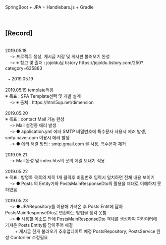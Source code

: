 SpringBoot + JPA + Handlebars.js + Gradle<br>
<br>
<br>
<h2>[Record]</h2>
<br>
2019.05.18 <br>
&nbsp;&nbsp;&nbsp;&nbsp;-> 프로젝트 생성, 게시글 저장 및 게시판 불러오기 완성<br>
&nbsp;&nbsp;&nbsp;&nbsp;-> ※ 참고 및 출처 : jojoldu님 tistory  https://jojoldu.tistory.com/250?category=635883<br>
 <br> 
&nbsp;&nbsp;~ 2019.05.19<br>
<br>
2019.05.19 template적용 <br>
※ 목표 : SPA Template선택 및 개발 설계<br>
&nbsp;&nbsp;&nbsp;&nbsp;-> ※ 출처 : https://html5up.net/dimension<br>
<br>
2019.05.20<br>
※ 목표 : contact Mail 기능 완성<br>
&nbsp;&nbsp;&nbsp;&nbsp;-> Mail 설정중 에러 발생 <br>
&nbsp;&nbsp;&nbsp;&nbsp;-> ● application.yml 에서 SMTP 비밀번호에 특수문자 사용시 에러 발생, smtp.naver.com 이용시 에러 발생<br>
&nbsp;&nbsp;&nbsp;&nbsp;-> ● 에러 해결 방법 : smtp.gmail.com 을 사용, 특수문자 제거<br>
<br>    
2019.05.21 <br>
&nbsp;&nbsp;&nbsp;&nbsp;-> Mail 완성 및 index.hbs의 문의 메일 보내기 적용<br>
<br>    
2019.05.22<br>
※ 목표 : 방명록 목록의 제목 1개 클릭후 비밀번호 입력시 일치하면 전체 내용 보이기<br> 
&nbsp;&nbsp;&nbsp;&nbsp;-> ● Posts 의 Entity가와 PostsMainResponseDto의 활용을 제대로 이해하지 못하였음<br>
<br>
2019.05.23<br>
&nbsp;&nbsp;&nbsp;&nbsp;-> ● JPARepository를 이용해 가져온 후  Posts Entit에 담아 PostsMainResponseDto로 변환하는 방법을 생각 못함<br>
&nbsp;&nbsp;&nbsp;&nbsp;-> ● 사용할 메소드 안에 PostsMainResponseDto 객체를 생성하여 파라미터에 가져온 Posts Entity를 담아주어 해결<br>
&nbsp;&nbsp;&nbsp;&nbsp;&nbsp;&nbsp;&nbsp;&nbsp;+ 게시글 한개 불러오기 추후업데이트 예정 PostsRepository, PostsService 완성 Contorller 수정필요<br> 
